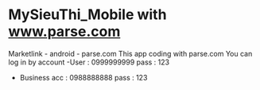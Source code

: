 # MySieuThi_Mobile with www.parse.com
Marketlink - android - parse.com 
This app coding with parse.com
You can log in by account
-User : 0999999999
pass : 123
- Business acc : 0988888888
pass : 123
